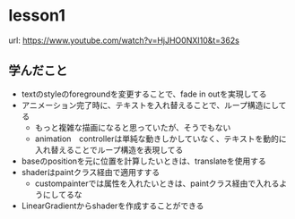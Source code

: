 # lesson1

url: https://www.youtube.com/watch?v=HjJHO0NXI10&t=362s

## 学んだこと

- textのstyleのforegroundを変更することで、fade in outを実現してる
- アニメーション完了時に、テキストを入れ替えることで、ループ構造にしてる
  - もっと複雑な描画になると思っていたが、そうでもない
  - animation　controllerは単純な動きしかしていなく、テキストを動的に入れ替えることでループ構造を表現してる
- baseのpositionを元に位置を計算したいときは、translateを使用する
- shaderはpaintクラス経由で適用すする
  - custompainterでは属性を入れたいときは、paintクラス経由で入れるようにしてるな
- LinearGradientからshaderを作成することができる